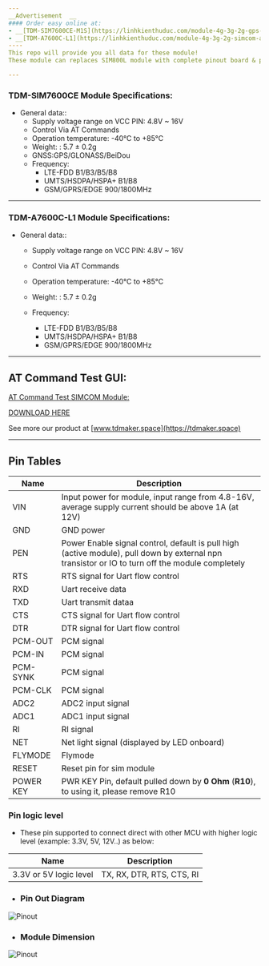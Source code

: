 ```yaml
---
__Advertisement  __
#### Order easy online at:
- __[TDM-SIM7600CE-M1S](https://linhkienthuduc.com/module-4g-3g-2g-gps-simcom-sim7600ce-m1s-lte-cat-4-ra-chan)__ - 2G/3G/4G LTE CAT 4 GPS BREAKOUT MODULE
- __[TDM-A7600C-L1](https://linhkienthuduc.com/module-4g-3g-2g-simcom-a7600c-l1-lte-cat-1-ra-chan)__ - 2G/3G/4G LTE CAT 1 BREAKOUT MODULE.
----
This repo will provide you all data for these module!
These module can replaces SIM800L module with complete pinout board & power converter, IO level shifter for your design

---
```


### TDM-SIM7600CE Module Specifications:

+ General data::
  - Supply voltage range on VCC PIN: 4.8V ~ 16V
  - Control Via AT Commands
  - Operation temperature: -40℃ to +85℃
  - Weight: : 5.7 ± 0.2g
  - GNSS:GPS/GLONASS/BeiDou
  - Frequency:
    * LTE-FDD B1/B3/B5/B8
    * UMTS/HSDPA/HSPA+ B1/B8
    * GSM/GPRS/EDGE 900/1800MHz
---
### TDM-A7600C-L1 Module Specifications:

+ General data::
  - Supply voltage range on VCC PIN: 4.8V ~ 16V
  - Control Via AT Commands
  - Operation temperature: -40℃ to +85℃
  - Weight: : 5.7 ± 0.2g

  - Frequency:
    * LTE-FDD B1/B3/B5/B8
    * UMTS/HSDPA/HSPA+ B1/B8
    * GSM/GPRS/EDGE 900/1800MHz

---
## AT Command Test GUI:

[AT Command Test SIMCOM Module: ](https://linhkienthuduc.com/at-command-test-cho-cac-dong-module-sim)

[DOWNLOAD HERE](https://github.com/TDLOGY/ATCommand_Test)

See more our product at  [www.tdmaker.space](https://tdmaker.space)

---

## Pin Tables
| Name| Description |
| ------ | ----------- |
| VIN | Input power for module, input range from 4.8-16V, average supply current should be above 1A (at 12V)|
| GND| GND power |
| PEN| Power Enable signal control, default is pull high (active module), pull down by external npn transistor or IO to turn off the module completely |
| RTS| RTS signal for Uart flow control|
| RXD| Uart receive data|
| TXD| Uart transmit dataa|
| CTS| CTS signal for Uart flow control|
| DTR| DTR signal for Uart flow control|
| PCM-OUT| PCM signal |
| PCM-IN | PCM signal |
| PCM-SYNK|PCM signal|
| PCM-CLK| PCM signal|
| ADC2| ADC2 input signal|
| ADC1| ADC1 input signal|
| RI| RI signal |
| NET| Net light signal (displayed by LED onboard) |
| FLYMODE| Flymode|
| RESET| Reset pin for sim module|
| POWER KEY| PWR KEY Pin, default pulled down by **0 Ohm** (**R10**), to using it, please remove R10|
### Pin logic level
- These pin supported to connect direct with other MCU with higher logic level (example: 3.3V, 5V, 12V..) as below:

| Name| Description |
| ------ | ----------- |
| 3.3V or 5V logic level | TX, RX, DTR, RTS, CTS, RI|
- ### Pin  Out Diagram

![Pinout](https://github.com/TDLOGY/TDM-SIM7600CE/blob/main/TDM-SIM7600CE-pinout.PNG)

- ### Module Dimension

![Pinout](https://github.com/TDLOGY/TDM-SIM7600CE/blob/main/TDM-SIM7600CE-M1S%20Dimension.PNG)




